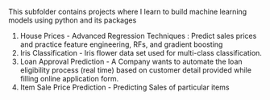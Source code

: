 This subfolder contains projects where I learn to build machine learning models using python and its packages
1) House Prices - Advanced Regression Techniques : Predict sales prices and practice feature engineering, RFs, and gradient boosting
2) Iris Classification - Iris flower data set used for multi-class classification.
3) Loan Approval Prediction - A Company wants to automate the loan eligibility process (real time) based on customer detail provided while filling online application form.
4) Item Sale Price Prediction - Predicting Sales of particular items
